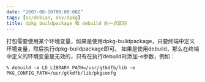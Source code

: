 ```yaml
---
date: "2007-08-10T00:00:00Z"
tags: [os/debian, dev/dpkg]
title: dpkg buildpackage 和 debuild 的一点区别
---
```


打包需要使用某个环境变量，如果是使用dpkg-buildpackage，只要终端中定义环境变量，然后执行dpkg-buildpackage即可。
如果是使用debuild，那么在终端中定义的环境变量是无效的，只有在执行debuild时添加-e参数，例如：

    % debuild -e LD_LIBRARY_PATH=/usr/gtkdfb/lib -e PKG_CONFIG_PATH=/usr/gtkdfb/lib/pkgconfg 
